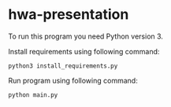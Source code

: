 # hwa-presentation

To run this program you need Python version 3.

Install requirements using following command:

```
python3 install_requirements.py
```

Run program using following command:

```
python main.py
```
